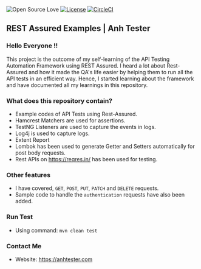 ![Open Source Love](https://badges.frapsoft.com/os/v1/open-source.svg?v=103)
[![License](https://img.shields.io/badge/License-Apache%202.0-blue.svg)](https://opensource.org/licenses/Apache-2.0)
[![CircleCI](https://img.shields.io/circleci/project/github/transferwise/icons/main.svg)](https://github.com/anhtester/restassured-testng-examples/actions/workflows/maven.yml)

## REST Assured Examples | Anh Tester

### Hello Everyone !!
This project is the outcome of my self-learning of the API Testing Automation Framework using REST Assured. I heard a lot about Rest-Assured and how it made the QA's life easier by helping them to run all the API tests in an efficient way. Hence, I started learning about the framework and have documented all my learnings in this repository.


### What does this repository contain?
- Example codes of API Tests using Rest-Assured.
- Hamcrest Matchers are used for assertions.
- TestNG Listeners are used to capture the events in logs.
- Log4j is used to capture logs.
- Extent Report
- Lombok has been used to generate Getter and Setters automatically for post body requests.
- Rest APIs on https://reqres.in/ has been used for testing.

### Other features
- I have covered, `GET`, `POST`, `PUT`, `PATCH` and `DELETE` requests.
- Sample code to handle the `authentication` requests have also been added.

### Run Test
- Using command: `mvn clean test`

### Contact Me
- Website: https://anhtester.com
